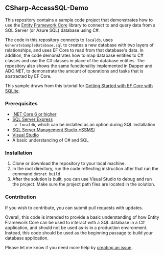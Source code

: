 ## CSharp-AccessSQL-Demo
This repository contains a sample code project that demonstrates how to use the [Entity Framework Core](https://docs.microsoft.com/en-us/ef/core/) library to connect to and query data from a SQL Server (or Azure SQL) database using C#. 

The code in this repository connects to `localdb`, uses `GenerateSampleDatabase.sql` to creates a new database with two layers of relationships, and uses EF Core to read from that database's data. In addition, the code demonstrates how to map database entities to C# classes and use the C# classes in place of the database entities. The repository also shows the same functionality implemented in Dapper and ADO.NET, to demonstrate the amount of operations and tasks that is abstracted by EF Core.

This sample draws from this tutorial for [Getting Started with EF Core with SQLite](https://learn.microsoft.com/en-us/ef/core/get-started/overview/first-app).

### Prerequisites
- [.NET Core 6 or higher](https://dotnet.microsoft.com/en-us/download/dotnet/7.0) 
- [SQL Server Express](https://www.microsoft.com/en-us/sql-server/sql-server-downloads)
    - `localdb`, which can be installed as an option during SQL installation
- [SQL Server Management Studio *SSMS)](https://learn.microsoft.com/en-us/sql/ssms/download-sql-server-management-studio-ssms?view=sql-server-ver16)
- [Visual Studio](https://visualstudio.microsoft.com/downloads/)
- A basic understanding of C# and SQL 

### Installation
1. Clone or download the repository to your local machine.
2. In the root directory, run the code reflecting instruction after that run the command ```dotnet build```
3. After the solution is built, you can use Visual Studio to debug and run the project. Make sure the project path files are located in the solution.

### Contribution

If you wish to contribute, you can submit pull requests with updates. 

Overall, this code is intended to provide a basic understanding of how Entity Framework Core can be used to interact with a SQL database in a C# application, and should not be used as-is in a production environment. Instead, this code should be used as the beginning passage to build your database application.

Please let me know if you need more help by [creating an issue](https://github.com/jcjiang/CSharp-AccessSQL-Demo/issues).